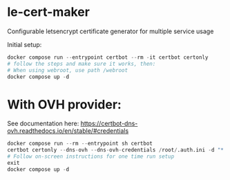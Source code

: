# le-cert-maker
Configurable letsencrypt certificate generator for multiple service usage

Initial setup:
```s
docker compose run --entrypoint certbot --rm -it certbot certonly
# follow the steps and make sure it works, then:
# When using webroot, use path /webroot
docker compose up -d
```

# With OVH provider:
See documentation here: https://certbot-dns-ovh.readthedocs.io/en/stable/#credentials

```s
docker compose run --rm --entrypoint sh certbot
certbot certonly --dns-ovh --dns-ovh-credentials /root/.auth.ini -d "*.your-domain.xyz"
# Follow on-screen instructions for one time run setup
exit
docker compose up -d
```
